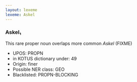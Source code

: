 ```yaml
---
layout: lexeme
lexeme: Askel
---
```


###  Askel₁

This rare proper noun overlaps more common *Askel* (FIXME)
* UPOS:  PROPN
* in KOTUS dictionary under:  49
* Origin:  finer
* Possible NER class:  GEO
* Blacklisted:  PROPN-BLOCKING

